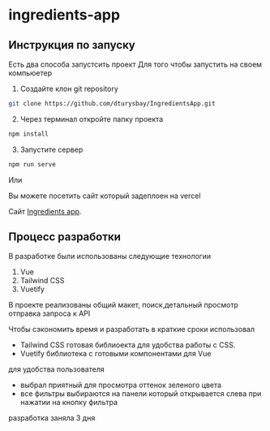 # ingredients-app

## Инструкция по запуску
Есть два способа запустсить проект
Для того чтобы запустить на своем компьюетер
1. Создайте клон git repository
```bash
git clone https://github.com/dturysbay/IngredientsApp.git
```
2. Через терминал откройте папку проекта
```bash
npm install
```
3. Запустите сервер
```bash
npm run serve
```
   Или 
   
Вы можете посетить сайт который задеплоен на vercel 

Сайт [Ingredients app](https://ingredients-app-nine.vercel.app/).


## Процесс разработки
В разработке были использованы следующие технологии
1. Vue
2. Tailwind CSS
3. Vuetify

В проекте реализованы общий макет, поиск,детальный просмотр отправка запроса к API

Чтобы сэкономить время и разработать в краткие сроки использовал 
- Tailwind CSS готовая библиоекта для удобства работы с CSS. 
- Vuetify библиотека с готовыми компонентами для Vue

для удобства пользователя 
- выбрал приятный для просмотра оттенок зеленого цвета 
- все фильтры выбираются на панели который открывается слева при нажатии на кнопку фильтра

разработка заняла 3 дня